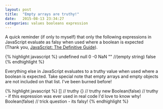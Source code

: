 ```yaml
---
layout: post
title:  "Empty arrays are truthy!"
date:   2015-08-13 23:34:27
categories: values booleans expression
---
```

A quick reminder (if only to myself) that only the following expressions in JavaScript evaluate as falsy when used where a boolean is expected (Thank you, [JavaScript: The Definitive Guide](http://www.amazon.com/gp/product/0596805527/ref=as_li_qf_sp_asin_il_tl?ie=UTF8&camp=1789&creative=9325&creativeASIN=0596805527&linkCode=as2&tag=blog0ae8-20&linkId=YGOTNSSIMJW3W6FX)).

{% highlight javascript %}
undefined
null
0
-0
NaN
"" //(empty string)
false
{% endhighlight %}

Everything else in JavaScript evaluates to a truthy value when used where a  boolean is expected. Take special note that empty arrays and empty objects are not included on that list. I've been burned before!

{% highlight javascript %}
[] // truthy
{} // truthy
new Boolean(false) // truthy - if this expression was ever used in real code I'd love to know why!
Boolean(false) // trick question - its falsy!
{% endhighlight %}
